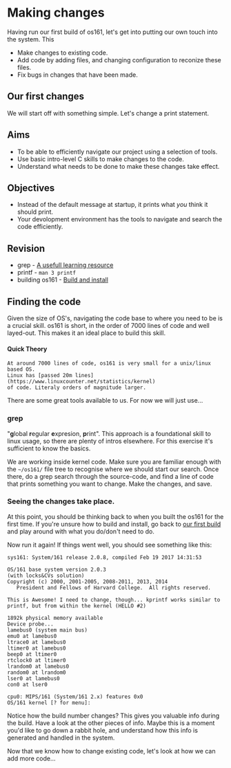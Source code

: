 # Making changes

Having run our first build of os161, let's get into putting our own touch into the system. This 

* Make changes to existing code.
* Add code by adding files, and changing configuration to reconize these files.
* Fix bugs in changes that have been made.

## Our first changes

We will start off with something simple. Let's change a print statement.

## Aims

* To be able to efficiently navigate our project using a selection of tools.
* Use basic intro-level C skills to make changes to the code.
* Understand what needs to be done to make these changes take effect.


## Objectives

* Instead of the default message at startup, it prints what *you* think it should print.
* Your devolopment environment has the tools to navigate and search the code efficiently.

## Revision

* grep - [A usefull learning resource](https://www.linode.com/docs/tools-reference/tools/how-to-grep-for-text-in-files/)
* printf - `man 3 printf`
* building os161 - [Build and install](./hello/ch-01-03-first-install.html)

## Finding the code

Given the size of OS's, navigating the code base to where you need to be is a crucial skill. os161 is short, in the order of 7000 lines of code and well layed-out. This makes it an ideal place to build this skill.

#### Quick Theory
```text
At around 7000 lines of code, os161 is very small for a unix/linux based OS. 
Linux has [passed 20m lines](https://www.linuxcounter.net/statistics/kernel) 
of code. Literaly orders of magnitude larger.
```

There are some great tools available to us. For now we will just use...

### grep
"**g**lobal **r**egular **e**xpresion, **p**rint". This approach is a foundational skill to linux usage, so there are plenty of intros elsewhere. For this exercise it's sufficient to know the basics. 

We are working inside kernel code. Make sure you are familiar enough with the `~/os161/` file tree to recognise where we should start our search. Once there, do a grep search through the source-code, and find a line of code that prints something you want to change. Make the changes, and save.

### Seeing the changes take place.

At this point, you should be thinking back to when you built the os161 for the first time. If you're unsure how to build and install, go back to [our first build](ch-01-03-first-install) and play around with what you do/don't need to do.

Now run it again! If things went well, you should see something like this:

```text
sys161: System/161 release 2.0.8, compiled Feb 19 2017 14:31:53

OS/161 base system version 2.0.3
(with locks&CVs solution)
Copyright (c) 2000, 2001-2005, 2008-2011, 2013, 2014
   President and Fellows of Harvard College.  All rights reserved.

This is Awesome! I need to change, though... kprintf works similar to printf, but from within the kernel (HELLO #2)

1892k physical memory available
Device probe...
lamebus0 (system main bus)
emu0 at lamebus0
ltrace0 at lamebus0
ltimer0 at lamebus0
beep0 at ltimer0
rtclock0 at ltimer0
lrandom0 at lamebus0
random0 at lrandom0
lser0 at lamebus0
con0 at lser0

cpu0: MIPS/161 (System/161 2.x) features 0x0
OS/161 kernel [? for menu]: 
```

Notice how the build number changes? This gives you valuable info during the build. Have a look at the other pieces of info. Maybe this is a moment you'd like to go down a rabbit hole, and understand how this info is generated and handled in the system.

Now that we know how to change existing code, let's look at how we can add more code...
